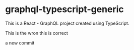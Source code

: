 # graphql-typescript-generic

This is a React - GraphQL project created using TypeScript.


This is the wron 
this is correct

a new commit